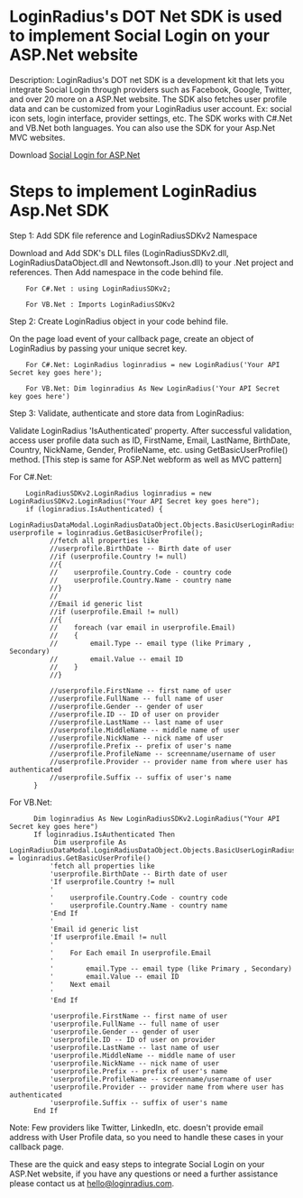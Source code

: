 LoginRadius's DOT Net SDK is used to implement Social Login on your ASP.Net website
=========

Description: LoginRadius's DOT net SDK is a development kit that lets you integrate Social Login through providers such as Facebook, Google, Twitter, and over 20 more on a ASP.Net website. The SDK also fetches user profile data and can be customized from your LoginRadius user account. Ex: social icon sets, login interface, provider settings, etc. The SDK works with C#.Net and VB.Net both languages. You can also use the SDK for your Asp.Net MVC websites.

Download <a href="https://github.com/downloads/LoginRadius/Dot-Net-SDK/LoginRadius-Dot-Net-SDK-v2.zip">Social Login for ASP.Net </a>

Steps to implement LoginRadius Asp.Net SDK
===

Step 1: Add SDK file reference and LoginRadiusSDKv2 Namespace

Download and Add SDK's DLL files (LoginRadiusSDKv2.dll, LoginRadiusDataObject.dll and Newtonsoft.Json.dll) to your .Net project and references. Then Add namespace in the code behind file. 

        For C#.Net : using LoginRadiusSDKv2;
        
        For VB.Net : Imports LoginRadiusSDKv2
        
Step 2: Create LoginRadius object in your code behind file.

On the page load event of your callback page, create an object of LoginRadius by passing your unique secret key.

        For C#.Net: LoginRadius loginradius = new LoginRadius('Your API Secret key goes here');
        
        For VB.Net: Dim loginradius As New LoginRadius('Your API Secret key goes here')

Step 3: Validate, authenticate and store data from LoginRadius:

Validate LoginRadius 'IsAuthenticated' property. After successful validation, access user profile data such as ID, FirstName, Email, LastName, BirthDate, Country, NickName, Gender, ProfileName, etc. using GetBasicUserProfile() method. [This step is same for ASP.Net webform as well as MVC pattern]

For C#.Net:

        LoginRadiusSDKv2.LoginRadius loginradius = new LoginRadiusSDKv2.LoginRadius("Your API Secret key goes here");
        if (loginradius.IsAuthenticated) {  
              LoginRadiusDataModal.LoginRadiusDataObject.Objects.BasicUserLoginRadiusUserProfile userprofile = loginradius.GetBasicUserProfile();  
              //fetch all properties like  
              //userprofile.BirthDate -- Birth date of user  
              //if (userprofile.Country != null)  
              //{  
              //    userprofile.Country.Code - country code  
              //    userprofile.Country.Name - country name  
              //}  
              //  
              //Email id generic list   
              //if (userprofile.Email != null)   
              //{  
              //    foreach (var email in userprofile.Email)  
              //    {   
              //        email.Type -- email type (like Primary , Secondary)  
              //        email.Value -- email ID  
              //    }  
              //}  
            
              //userprofile.FirstName -- first name of user  
              //userprofile.FullName -- full name of user   
              //userprofile.Gender -- gender of user  
              //userprofile.ID -- ID of user on provider   
              //userprofile.LastName -- last name of user  
              //userprofile.MiddleName -- middle name of user  
              //userprofile.NickName -- nick name of user  
              //userprofile.Prefix -- prefix of user's name  
              //userprofile.ProfileName -- screenname/username of user   
              //userprofile.Provider -- provider name from where user has authenticated   
              //userprofile.Suffix -- suffix of user's name  
          }

For VB.Net:

          Dim loginradius As New LoginRadiusSDKv2.LoginRadius("Your API Secret key goes here")    
          If loginradius.IsAuthenticated Then
               Dim userprofile As LoginRadiusDataModal.LoginRadiusDataObject.Objects.BasicUserLoginRadiusUserProfile = loginradius.GetBasicUserProfile()  
              'fetch all properties like  
              'userprofile.BirthDate -- Birth date of user  
              'If userprofile.Country != null  
              '  
              '    userprofile.Country.Code - country code  
              '    userprofile.Country.Name - country name  
              'End If  
              '  
              'Email id generic list   
              'If userprofile.Email != null   
              '  
              '    For Each email In userprofile.Email  
              '       
              '        email.Type -- email type (like Primary , Secondary)  
              '        email.Value -- email ID  
              '    Next email     
              '      
              'End If  
            
              'userprofile.FirstName -- first name of user  
              'userprofile.FullName -- full name of user   
              'userprofile.Gender -- gender of user  
              'userprofile.ID -- ID of user on provider   
              'userprofile.LastName -- last name of user  
              'userprofile.MiddleName -- middle name of user  
              'userprofile.NickName -- nick name of user  
              'userprofile.Prefix -- prefix of user's name  
              'userprofile.ProfileName -- screenname/username of user   
              'userprofile.Provider -- provider name from where user has authenticated   
              'userprofile.Suffix -- suffix of user's name  
          End If
          
Note: Few providers like Twitter, LinkedIn, etc. doesn't provide email address with User Profile data, so you need to handle these cases in your callback page.

These are the quick and easy steps to integrate Social Login on your ASP.Net website, if you have any questions or need a further assistance please contact us at hello@loginradius.com.